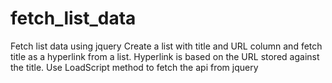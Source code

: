 # fetch_list_data
Fetch list data using jquery
Create a list with title and URL column and fetch title as a hyperlink from a list. Hyperlink is based on the URL stored against the title.
Use LoadScript method to fetch the api from jquery
